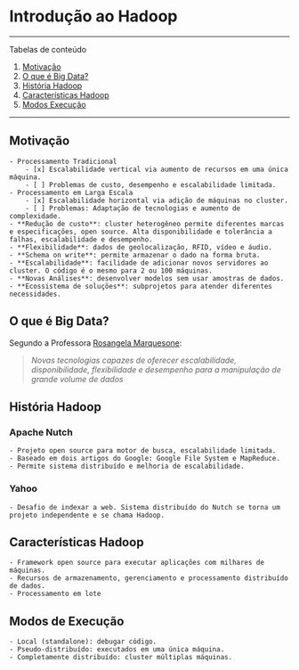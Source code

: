 # Introdução ao Hadoop

*******
Tabelas de conteúdo 
 1. [Motivação](#motivation)
 2. [O que é Big Data?](#whatis)
 3. [História Hadoop](#history)
 4. [Características Hadoop](#caracteristics)
 5. [Modos Execução](#execution)

*******

<div id='motivation'/> 

## Motivação
	- Processamento Tradicional
		- [x] Escalabilidade vertical via aumento de recursos em uma única máquina.
		- [ ] Problemas de custo, desempenho e escalabilidade limitada.
	- Processamento em Larga Escala
		- [x] Escalabilidade horizontal via adição de máquinas no cluster.
		- [ ] Problemas: Adaptação de tecnologias e aumento de complexidade.
	- **Redução de custo**: cluster heterogêneo permite diferentes marcas e especificações, open source. Alta disponibilidade e tolerância a falhas, escalabilidade e desempenho.
	- **Flexibilidade**: dados de geolocalização, RFID, vídeo e áudio.
	- **Schema on write**: permite armazenar o dado na forma bruta.
	- **Escalabilidade**: facilidade de adicionar novos servidores ao cluster. O código é o mesmo para 2 ou 100 máquinas.
	- **Novas Análises**: desenvolver modelos sem usar amostras de dados.
	- **Ecossistema de soluções**: subprojetos para atender diferentes necessidades.

<div id='whatis'/> 

## O que é Big Data?
Segundo a Professora [Rosangela Marquesone](www.linkedin.com/in/rosangelafpm):
>*Novas tecnologias capazes de oferecer escalabilidade, disponibilidade, flexibilidade e desempenho para a manipulação de grande volume de dados*

<div id='history'/>

## História Hadoop
### Apache Nutch
	- Projeto open source para motor de busca, escalabilidade limitada.
	- Baseado em dois artigos do Google: Google File System e MapReduce.
	- Permite sistema distribuído e melhoria de escalabilidade.

### Yahoo
	- Desafio de indexar a web. Sistema distribuído do Nutch se torna um projeto independente e se chama Hadoop.

<div id='caracteristics'/>

## Características Hadoop
	- Framework open source para executar aplicações com milhares de máquinas.
	- Recursos de armazenamento, gerenciamento e processamento distribuído de dados.
	- Processamento em lote

<div id='execution'/>

## Modos de Execução
	- Local (standalone): debugar código.
	- Pseudo-distribuído: executados em uma única máquina.
	- Completamente distribuído: cluster múltiplas máquinas.


